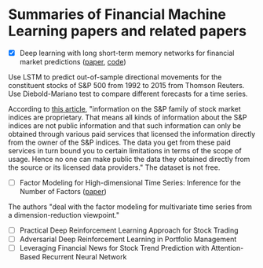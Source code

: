 # Summaries of Financial Machine Learning papers and related papers

- [x] Deep learning with long short-term memory networks for financial market predictions ([paper](https://www.sciencedirect.com/science/article/abs/pii/S0377221717310652), [code](https://github.com/tqa236/LSTM_algo_trading))

Use LSTM to predict out-of-sample directional movements for the constituent stocks of S&P 500 from 1992 to 2015 from Thomson Reuters. Use Diebold-Mariano test to compare different forecasts for a time series.

According to [this article](http://www.daytradingbias.com/?p=110225), "information on the S&P family of stock market indices are proprietary. That means all kinds of information about the S&P indices are not public information and that such information can only be obtained through various paid services that licensed the information directly from the owner of the S&P indices. The data you get from these paid services in turn bound you to certain limitations in terms of the scope of usage. Hence no one can make public the data they obtained directly from the source or its licensed data providers." The dataset is not free.

- [ ] Factor Modeling for High-dimensional Time Series: Inference for the Number of Factors ([paper](https://projecteuclid.org/euclid.aos/1337268209))

The authors "deal with the factor modeling for multivariate time series from a dimension-reduction viewpoint."

- [ ] Practical Deep Reinforcement Learning Approach for Stock Trading
- [ ] Adversarial Deep Reinforcement Learning in Portfolio Management
- [ ] Leveraging Financial News for Stock Trend Prediction with Attention-Based Recurrent Neural Network
